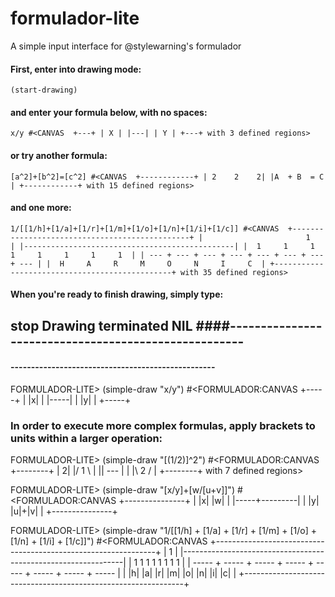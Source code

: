 # formulador-lite
A simple input interface for @stylewarning's formulador
#### First, enter into drawing mode:
`(start-drawing)`
#### and enter your formula below, with no spaces:
`x/y
#<CANVAS 
+---+
| X |
|---|
| Y |
+---+
with 3 defined regions>`

#### or try another formula:
  
`[a^2]+[b^2]=[c^2]
#<CANVAS 
+------------+
| 2    2    2|
|A  + B  = C |
+------------+
with 15 defined regions>`
  
#### and one more:
  
`1/[[1/h]+[1/a]+[1/r]+[1/m]+[1/o]+[1/n]+[1/i]+[1/c]]
#<CANVAS 
+-----------------------------------------------+
|                       1                       |
|-----------------------------------------------|
|  1     1     1     1     1     1     1     1  |
| --- + --- + --- + --- + --- + --- + --- + --- |
|  H     A     R     M     O     N     I     C  |
+-----------------------------------------------+
with 35 defined regions>`

#### When you're ready to finish drawing, simply type:
stop
Drawing terminated
NIL
####-----------------------------------------------------
---------------------------------------------------------
#### --------------------------------------------------
FORMULADOR-LITE> (simple-draw "x/y")
#<FORMULADOR:CANVAS 
+-----+
| |x| |
|-----|
| |y| |
+-----+

### In order to execute more complex formulas, apply brackets to units within a larger operation:

FORMULADOR-LITE> (simple-draw "[(1/2)]^2")
#<FORMULADOR:CANVAS 
+--------+
|       2|
|/  1  \ |
|| --- | |
|\  2  / |
+--------+
with 7 defined regions>

FORMULADOR-LITE> (simple-draw "[x/y]+[w/[u+v]]")
#<FORMULADOR:CANVAS 
+---------------+
| |x|     |w|   |
|-----+---------|
| |y|   |u|+|v| |
+---------------+

FORMULADOR-LITE> (simple-draw "1/[[1/h] + [1/a] + [1/r] + [1/m] + [1/o] + [1/n] + [1/i] + [1/c]]")
#<FORMULADOR:CANVAS 
+---------------------------------------------------------------+
|                               1                               |
|---------------------------------------------------------------|
|   1       1       1       1       1       1       1       1   |
| ----- + ----- + ----- + ----- + ----- + ----- + ----- + ----- |
|  |h|     |a|     |r|     |m|     |o|     |n|     |i|     |c|  |
+---------------------------------------------------------------+
